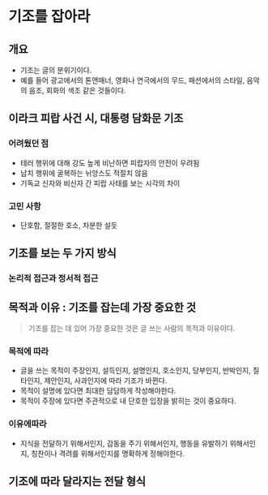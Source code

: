 # 기조를 잡아라

## 개요

* 기조는 글의 분위기이다.&#x20;
* 예를 들어 광고에서의 톤앤매너, 영화나 연극에서의 무드, 패션에서의 스타일, 음악의 음조, 회화의 색조 같은 것들이다.&#x20;



## 이라크 피랍 사건 시, 대통령 담화문 기조&#x20;

### 어려웠던 점&#x20;

* 테러 행위에 대해 강도 높게 비난하면 피랍자의 안전이 우려됨&#x20;
* 납치 행위에 굴복하는 뉘앙스도 적절치 않음&#x20;
* 기독교 신자와 비신자 간 피랍 사태를 보는 시각의 차이&#x20;

### 고민 사항&#x20;

* 단호함, 절절한 호소, 차분한 설듯&#x20;



## 기조를 보는 두 가지 방식&#x20;

### 논리적 접근과 정서적 접근&#x20;







## 목적과 이유 : 기조를 잡는데 가장 중요한 것

> 기조를 잡는 데 있어 가장 중요한 것은 글 쓰는 사람의 목적과 이유이다.&#x20;

### 목적에 따라&#x20;

* 글을 쓰는 목적이 주장인지, 설득인지, 설명인지, 호소인지, 당부인지, 반박인지, 질타인지, 제안인지, 사과인지에 따라 기조가 바뀐다.&#x20;
* 목적이 설명에 있다면 최대한 담담하게 작성해야한다.&#x20;
* 목적이 주장에 있다면 주관적으로 내 단호한 입장을 밝히는 것이 중요하다.&#x20;

### 이유에따라&#x20;

* 지식을 전달하기 위해서인지, 감동을 주기 위해서인지, 행동을 유발하기 위해서인지, 칭찬이나 격려를 위해서인지를 명확하게 정해야한다.&#x20;



## 기조에 따라 달라지는 전달 형식&#x20;





